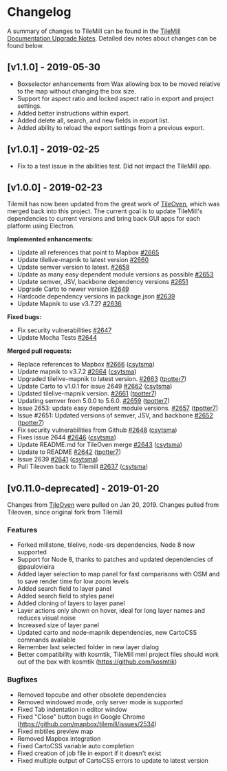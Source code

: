# Changelog

A summary of changes to TileMill can be found in the [TileMill Documentation Upgrade Notes](https://tilemill-project.github.io/tilemill/docs/upgrade/). Detailed dev notes about changes can be found below.

## [v1.1.0] - 2019-05-30

- Boxselector enhancements from Wax allowing box to be moved relative to the map without changing the box size.
- Support for aspect ratio and locked aspect ratio in export and project settings.
- Added better instructions within export.
- Added delete all, search, and new fields in export list.
- Added ability to reload the export settings from a previous export.

## [v1.0.1] - 2019-02-25

- Fix to a test issue in the abilities test. Did not impact the TileMill app.

## [v1.0.0] - 2019-02-23

Tilemill has now been updated from the great work of [TileOven](https://github.com/florianf/tileoven), which was merged back into this project.  The current goal is to update TileMill's dependencies to current versions and bring back GUI apps for each platform using Electron.

**Implemented enhancements:**

- Update all references that point to Mapbox [\#2665](https://github.com/tilemill-project/tilemill/issues/2665)
- Update tilelive-mapnik to latest version [\#2660](https://github.com/tilemill-project/tilemill/issues/2660)
- Update semver version to latest. [\#2658](https://github.com/tilemill-project/tilemill/issues/2658)
- Update as many easy dependent module versions as possible [\#2653](https://github.com/tilemill-project/tilemill/issues/2653)
- Update semver, JSV, backbone dependency versions [\#2651](https://github.com/tilemill-project/tilemill/issues/2651)
- Upgrade Carto to newer version [\#2649](https://github.com/tilemill-project/tilemill/issues/2649)
- Hardcode dependency versions in package.json [\#2639](https://github.com/tilemill-project/tilemill/issues/2639)
- Update Mapnik to use v3.7.2? [\#2636](https://github.com/tilemill-project/tilemill/issues/2636)

**Fixed bugs:**

- Fix security vulnerabilities [\#2647](https://github.com/tilemill-project/tilemill/issues/2647)
- Update Mocha Tests [\#2644](https://github.com/tilemill-project/tilemill/issues/2644)

**Merged pull requests:**

- Replace references to Mapbox [\#2666](https://github.com/tilemill-project/tilemill/pull/2666) ([csytsma](https://github.com/csytsma))
- Update mapnik to v3.7.2 [\#2664](https://github.com/tilemill-project/tilemill/pull/2664) ([csytsma](https://github.com/csytsma))
- Upgraded tilelive-mapnik to latest version. [\#2663](https://github.com/tilemill-project/tilemill/pull/2663) ([tpotter7](https://github.com/tpotter7))
- Update Carto to v1.0.1 for issue 2649 [\#2662](https://github.com/tilemill-project/tilemill/pull/2662) ([csytsma](https://github.com/csytsma))
- Updated tilelive-mapnik version. [\#2661](https://github.com/tilemill-project/tilemill/pull/2661) ([tpotter7](https://github.com/tpotter7))
- Updating semver from 5.0.0 to 5.6.0. [\#2659](https://github.com/tilemill-project/tilemill/pull/2659) ([tpotter7](https://github.com/tpotter7))
- Issue 2653: update easy dependent module versions. [\#2657](https://github.com/tilemill-project/tilemill/pull/2657) ([tpotter7](https://github.com/tpotter7))
- Issue \#2651: Updated versions of semver, JSV, and backbone [\#2652](https://github.com/tilemill-project/tilemill/pull/2652) ([tpotter7](https://github.com/tpotter7))
- Fix security vulnerabilities from Github [\#2648](https://github.com/tilemill-project/tilemill/pull/2648) ([csytsma](https://github.com/csytsma))
- Fixes issue 2644 [\#2646](https://github.com/tilemill-project/tilemill/pull/2646) ([csytsma](https://github.com/csytsma))
- Update README.md for TileOven merge [\#2643](https://github.com/tilemill-project/tilemill/pull/2643) ([csytsma](https://github.com/csytsma))
- Update to README [\#2642](https://github.com/tilemill-project/tilemill/pull/2642) ([tpotter7](https://github.com/tpotter7))
- Issue 2639 [\#2641](https://github.com/tilemill-project/tilemill/pull/2641) ([csytsma](https://github.com/csytsma))
- Pull Tileoven back to Tilemill [\#2637](https://github.com/tilemill-project/tilemill/pull/2637) ([csytsma](https://github.com/csytsma))

## [v0.11.0-deprecated] - 2019-01-20
Changes from [TileOven](https://github.com/florianf/tileoven) were pulled on Jan 20, 2019. Changes pulled from Tileoven, since original fork from Tilemill

### Features

- Forked millstone, tilelive, node-srs dependencies, Node 8 now supported
- Support for Node 8, thanks to patches and updated dependencies of @paulovieira
- Added layer selection to map panel for fast comparisons with OSM and to save render time for low zoom levels
- Added search field to layer panel
- Added search field to styles panel
- Added cloning of layers to layer panel
- Layer actions only shown on hover, ideal for long layer names and reduces visual noise
- Increased size of layer panel
- Updated carto and node-mapnik dependencies, new CartoCSS commands available
- Remember last selected folder in new layer dialog
- Better compatibility with kosmtik, TileMill mml project files should work out of the box with kosmtik (https://github.com/kosmtik)

### Bugfixes

- Removed topcube and other obsolete dependencies
- Removed windowed mode, only server mode is supported
- Fixed Tab indentation in editor window
- Fixed "Close" button bugs in Google Chrome (https://github.com/mapbox/tilemill/issues/2534)
- Fixed mbtiles preview map
- Removed Mapbox integration
- Fixed CartoCSS variable auto completion
- Fixed creation of job file in export if it doesn't exist
- Fixed multiple output of CartoCSS errors to update to latest version

